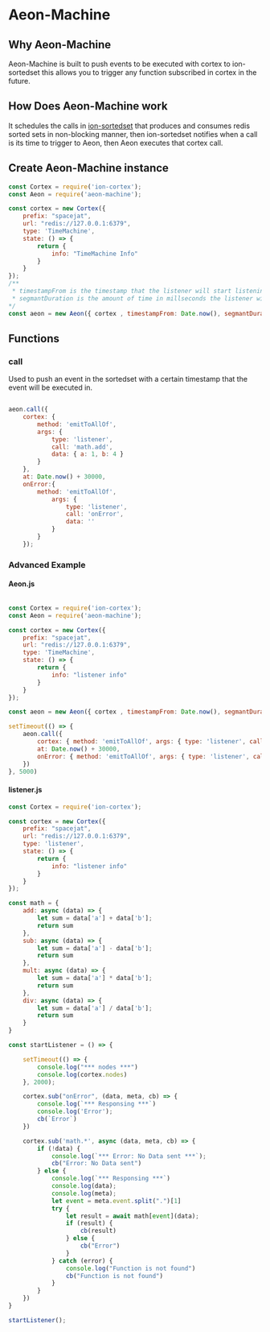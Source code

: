 
# Aeon-Machine


## Why Aeon-Machine

Aeon-Machine is built to push events to be executed with cortex to ion-sortedset this allows you to trigger any function subscribed in cortex in the future.

## How Does Aeon-Machine work

It schedules the calls in [ion-sortedset](https://www.npmjs.com/package/ion-sortedset) that produces and consumes redis sorted sets in non-blocking manner, then ion-sortedset notifies when a call is its time to trigger to Aeon, then Aeon executes that cortex call.

## Create Aeon-Machine instance

```jsx
const Cortex = require('ion-cortex');
const Aeon = require('aeon-machine');

const cortex = new Cortex({
    prefix: "spacejat",
    url: "redis://127.0.0.1:6379",
    type: 'TimeMachine',
    state: () => {
        return {
            info: "TimeMachine Info"
        }
    }
});
/**
 * timestampFrom is the timestamp that the listener will start listening from 
 * segmantDuration is the amount of time in millseconds the listener will segmant the timestamps and listen to each bulk and executes the calls in each bulk
*/
const aeon = new Aeon({ cortex , timestampFrom: Date.now(), segmantDuration: 500 });
```

## Functions

### call

Used to push an event in the sortedset with a certain timestamp that the event will be executed in.



```jsx

aeon.call({ 
    cortex: {
        method: 'emitToAllOf', 
        args: {
            type: 'listener',
            call: 'math.add',
            data: { a: 1, b: 4 } 
        }
    },
    at: Date.now() + 30000,
    onError:{
        method: 'emitToAllOf',
            args: { 
                type: 'listener',
                call: 'onError',
                data: '' 
            }
        } 
    });

```

### Advanced Example
#### Aeon.js
```jsx

const Cortex = require('ion-cortex');
const Aeon = require('aeon-machine');

const cortex = new Cortex({
    prefix: "spacejat",
    url: "redis://127.0.0.1:6379",
    type: 'TimeMachine',
    state: () => {
        return {
            info: "listener info"
        }
    }
});

const aeon = new Aeon({ cortex , timestampFrom: Date.now(), segmantDuration: 500 });

setTimeout(() => {
    aeon.call({ 
        cortex: { method: 'emitToAllOf', args: { type: 'listener', call: 'math.add', data: { a: 1, b: 4 } } },
        at: Date.now() + 30000,
        onError: { method: 'emitToAllOf', args: { type: 'listener', call: 'onError', data: '' } } 
    })
}, 5000)

```
#### listener.js

```jsx
const Cortex = require('ion-cortex');

const cortex = new Cortex({
    prefix: "spacejat",
    url: "redis://127.0.0.1:6379",
    type: 'listener',
    state: () => {
        return {
            info: "listener info"
        }
    }
});

const math = {
    add: async (data) => {
        let sum = data['a'] + data['b'];
        return sum
    },
    sub: async (data) => {
        let sum = data['a'] - data['b'];
        return sum
    },
    mult: async (data) => {
        let sum = data['a'] * data['b'];
        return sum
    },
    div: async (data) => {
        let sum = data['a'] / data['b'];
        return sum
    }
}

const startListener = () => {

    setTimeout(() => {
        console.log("*** nodes ***")
        console.log(cortex.nodes)
    }, 2000);

    cortex.sub("onError", (data, meta, cb) => {
        console.log(`*** Responsing ***`)
        console.log('Error');
        cb(`Error`)
    })

    cortex.sub('math.*', async (data, meta, cb) => {
        if (!data) {
            console.log(`*** Error: No Data sent ***`);
            cb("Error: No Data sent")
        } else {
            console.log(`*** Responsing ***`)
            console.log(data);
            console.log(meta);
            let event = meta.event.split(".")[1]
            try {
                let result = await math[event](data);
                if (result) {
                    cb(result)
                } else {
                    cb("Error")
                }
            } catch (error) {
                console.log("Function is not found")
                cb("Function is not found")
            }
        }
    })
}

startListener();

```